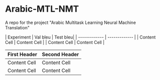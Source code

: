 # Arabic-MTL-NMT
A repo for the project "Arabic Multitask Learning Neural Machine Translation"

| Experiment  | Val bleu | Test bleu|
| ------------- | ------------- |
| Content Cell  | Content Cell  |
| Content Cell  | Content Cell  |

| First Header  | Second Header |
| ------------- | ------------- |
| Content Cell  | Content Cell  |
| Content Cell  | Content Cell  |
